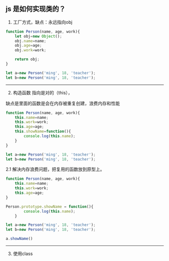 ## js 是如何实现类的？

1. 工厂方式，缺点：永远指向obj
```js
function Person(name, age, work){
    let obj=new Object();
    obj.name=name;
    obj.age=age;
    obj.work=work;

    return obj;
}

let a=new Person('ming', 18, 'teacher');
let b=new Person('ming', 18, 'teacher');
```
---------------------

2. 构造函数  指向是对的（this）， 

缺点是里面的函数是会在内存被重复创建，浪费内存和性能

```js
function Person(name, age, work){
    this.name=name;
    this.work=work;
    this.age=age;
    this.showName=function(){
        console.log(this.name);
    }
}

let a=new Person('ming', 18, 'teacher');
let b=new Person('ming', 18, 'teacher');
```

2.1 解决内存浪费问题，把复用的函数放到原型上。

```js
function Person(name, age, work){
    this.name=name;
    this.work=work;
    this.age=age;
}

Person.prototype.showName = function(){
        console.log(this.name);
    }

let a=new Person('ming', 18, 'teacher');
let b=new Person('ming', 18, 'teacher');

a.showName()
```

----------------------------

3. 使用class